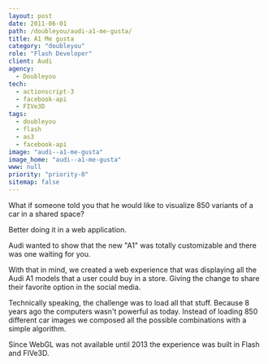 ```yaml
---
layout: post
date: 2011-06-01
path: /doubleyou/audi-a1-me-gusta/
title: A1 Me gusta
category: "doubleyou"
role: "Flash Developer"
client: Audi
agency:
  - Doubleyou
tech:
  - actionscript-3
  - facebook-api
  - FIVe3D
tags:
  - doubleyou
  - flash
  - as3
  - facebook-api
image: "audi--a1-me-gusta"
image_home: "audi--a1-me-gusta"
www: null
priority: "priority-0"
sitemap: false
---
```


What if someone told you that he would like to visualize 850 variants of a car in a shared space?

Better doing it in a web application.

Audi wanted to show that the new "A1" was totally customizable and there was one waiting for you.

With that in mind, we created a web experience that was displaying all the Audi A1 models that a user could buy in a store. Giving the change to share their favorite option in the social media.

Technically speaking, the challenge was to load all that stuff. Because 8 years ago the computers wasn't powerful as today. Instead of loading 850 different car images we composed all the possible combinations with a simple algorithm.

Since WebGL was not available until 2013 the experience was built in Flash and FIVe3D.

